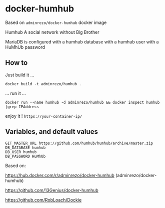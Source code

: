 # docker-humhub

Based on `adminrezo/docker-humhub` docker image

Humhub
A social network without Big Brother

MariaDB is configured with a humhub database with a humhub user with a HuMhUb password

## How to

Just build it ...

```docker build -t adminrezo/humhub .```

... run it ...

```docker run --name humhub -d adminrezo/humhub && docker inspect humhub |grep IPAddress```

enjoy it ! `https://your-container-ip/`

## Variables, and default values
```shell
GIT_MASTER_URL https://github.com/humhub/humhub/archive/master.zip
DB_DATABASE humhub
DB_USER humhub
DB_PASSWORD HuMhUb
```

Based on:

https://hub.docker.com/r/adminrezo/docker-humhub (adminrezo/docker-humhub)

https://github.com/13Genius/docker-humhub

https://github.com/RobLoach/Dockie
